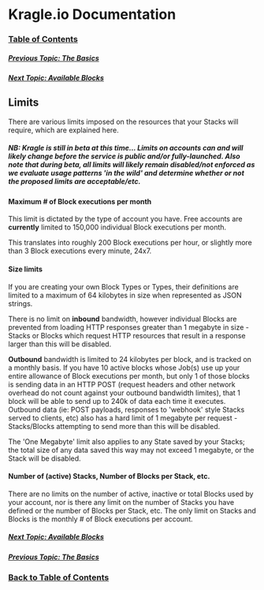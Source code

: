 # Kragle.io Documentation

### [Table of Contents](./README.md)

##### [Previous Topic: The Basics](../../tree/master/The_Basics)

##### [Next Topic: Available Blocks](./Available_Blocks.md)

## Limits

There are various limits imposed on the resources that your Stacks will require, which are explained here.

##### NB: Kragle is still in beta at this time... Limits on accounts can and will likely change before the service is public and/or fully-launched. Also note that during beta, all limits will likely remain disabled/not enforced as we evaluate usage patterns 'in the wild' and determine whether or not the proposed limits are acceptable/etc.

#### Maximum # of Block executions per month

This limit is dictated by the type of account you have. Free accounts are **currently** limited to 150,000 individual Block executions per month.

This translates into roughly 200 Block executions per hour, or slightly more than 3 Block executions every minute, 24x7.

#### Size limits

If you are creating your own Block Types or Types, their definitions are limited to a maximum of 64 kilobytes in size when represented as JSON strings.

There is no limit on **inbound** bandwidth, however individual Blocks are prevented from loading HTTP responses greater than 1 megabyte in size - Stacks or Blocks which request HTTP resources that result in a response larger than this will be disabled.

**Outbound** bandwidth is limited to 24 kilobytes per block, and is tracked on a monthly basis. If you have 10 active blocks whose Job(s) use up your entire allowance of Block executions per month, but only 1 of those blocks is sending data in an HTTP POST (request headers and other network overhead do not count against your outbound bandwidth limites), that 1 block will be able to send up to 240k of data each time it executes. Outbound data (ie: POST payloads, responses to 'webhook' style Stacks served to clients, etc) also has a hard limit of 1 megabyte per request - Stacks/Blocks attempting to send more than this will be disabled.

The 'One Megabyte' limit also applies to any State saved by your Stacks; the total size of any data saved this way may not exceed 1 megabyte, or the Stack will be disabled.

#### Number of (active) Stacks, Number of Blocks per Stack, etc.

There are no limits on the number of active, inactive or total Blocks used by your account, nor is there any limit on the number of Stacks you have defined or the number of Blocks per Stack, etc. The only limit on Stacks and Blocks is the monthly # of Block executions per account.

##### [Next Topic: Available Blocks](./Available_Blocks.md)

##### [Previous Topic: The Basics](../../tree/master/The_Basics)

### [Back to Table of Contents](./README.md)
